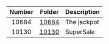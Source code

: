 | Number | Folder | Description |
| :----: | ------ | ----------- |
| 10684 | <a href="https://github.com/Kyrie-Ma/4883-Programming_Techniques-Ma/tree/master/Assignment/A06/10684" > 10684 | The jackpot |
| 10130 | <a href="https://github.com/Kyrie-Ma/4883-Programming_Techniques-Ma/tree/master/Assignment/A06/10130" > 10130 | SuperSale |
